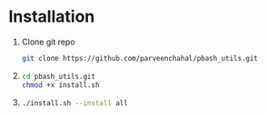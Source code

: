 # Installation
  1. Clone git repo
     ```sh
     git clone https://github.com/parveenchahal/pbash_utils.git
     ```
  2. ```sh
     cd pbash_utils.git
     chmod +x install.sh
     ```
  3. ```sh
     ./install.sh --install all
     ```
